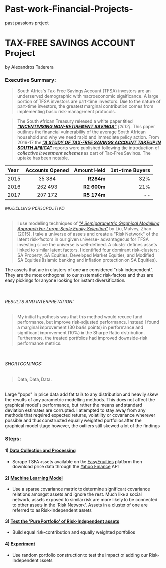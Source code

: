 # Past-work-Financial-Projects-
past passions project

# TAX-FREE SAVINGS ACCOUNT Project

by Alexandros Taderera

### Executive Summary:
> South Africa's Tax-Free Savings Account (TFSA) investors are an underserved demographic with macroeconomic significance. A large portion of TFSA investors are part-time investors. Due to the nature of part-time investors, the greatest marginal contribution comes from implementing basic risk-management protocols.

> The South African Treasury released a white paper titled [***"INCENTIVISING NON-RETIREMENT SAVINGS"***](http://www.treasury.gov.za/comm_media/press/2012/Incentivising%20non-retirement%20savings.pdf) *[2012]*. This paper outlines the financial vulnerability of the average South African household and why we need rapid and immediate policy action.
> From 2016-17 the [***"A STUDY OF TAX-FREE SAVINGS ACCOUNT TAKEUP IN SOUTH AFRICA"***](https://www.intellidex.co.za/wp-content/uploads/2017/07/TFSA-Survey-Report-2017-Live-Version-FINAL.pdf) reports were published following the introduction of ***collective investment schemes*** as part of Tax-Free Savings. The uptake has been notable.


|Year |Accounts Opened|Amount Held |1st-time Buyers|
|:-----|:----:|----:|----:|
|2015 |35 384 |**R284m** |32%|
|2016 |262 493 |**R2 600m** | 21% |
|2017 |207 172|**R5 174m**| --|

###### MODELLING PERSCPECTIVE: 
>  I use modelling techniques of [*"A Semiparametric Graphical Modelling Approach For Large-Scale Equity Selection"*](https://doi.org/10.1080/14697688.2015.1101149) by Liu, Mulvey, Zhao [2015]. I take a universe of assets and create a "Risk Network" of the latent risk-factors in our given universe- advantageous for TFSA investing since the universe is well-defined. A cluster defines assets linked to similar latent factors. I identified four dominant risk-clusters: SA Property, SA Equities, Developed Market Equities, and Modified SA Equities (Islamic banking and inflation protection on SA Equities). 

The assets that are in clusters of one are considered "risk-independent". They are the most orthogonal to our systematic risk-factors and thus are easy pickings for anyone looking for instant diversification.

<br /> 

###### RESULTS AND INTERPRETATION: 
>My initial hypothesis was that this method would reduce fund performance, but improve risk-adjusted performance. Instead I found a marginal improvement (30 basis points) in performance and significant improvement (10%) in the Sharpe Ratio distribution. Furthermore, the treated portfolios had improved downside-risk performance metrics.
<br /> 

###### SHORTCOMINGS:
>Data, Data, Data. 
<br /> 
Large "pops" in price data add fat tails to any distribution and heavily skew the results of any parametric modelling methods. This does not affect the graphical model's performance, but rather the means and standard deviation estimates are corrupted. I attempted to stay away from any methods that required expected returns, volatility or covariance wherever possible and thus constructed equally weighted portfolios after the graphical model stage however, the outliers still skewed a lot of the findings


### Steps:
#### 1)  [Data Collection and Processing](#0)
- Scrape TSFA assets available on the [EasyEquities](https://etfs.easyequities.co.za/finder) platform then download price data through the [Yahoo Finance](https://finance.yahoo.com) API

#### 2) [Machine Learning Model](#1)
- Use a sparse covariance matrix to determine significant covariance relations amongst assets and ignore the rest. Much like a social network, assets exposed to similar risk are more likely to be connected to other assets in the 'Risk Network'. Assets in a cluster of one are referred to as Risk-Independent assets

#### 3)  [Test the 'Pure Portfolio' of Risk-Independent assets](#2)
- Build equal risk-contribution and equally weighted portfolios

#### 4) [Experiment](#3)
- Use random portfolio construction to test the impact of adding our Risk-Independent assets
